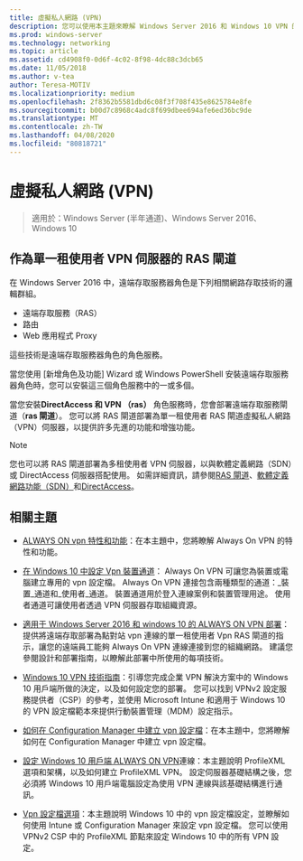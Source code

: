 ```yaml
---
title: 虛擬私人網路 (VPN)
description: 您可以使用本主題來瞭解 Windows Server 2016 和 Windows 10 VPN 的功能。
ms.prod: windows-server
ms.technology: networking
ms.topic: article
ms.assetid: cd4908f0-0d6f-4c02-8f98-4dc88c3dcb65
ms.date: 11/05/2018
ms.author: v-tea
author: Teresa-MOTIV
ms.localizationpriority: medium
ms.openlocfilehash: 2f8362b5581dbd6c08f3f708f435e8625784e8fe
ms.sourcegitcommit: b00d7c8968c4adc8f699dbee694afe6ed36bc9de
ms.translationtype: MT
ms.contentlocale: zh-TW
ms.lasthandoff: 04/08/2020
ms.locfileid: "80818721"
---
```

# <a name="virtual-private-networking-vpn"></a>虛擬私人網路 (VPN)

>適用於：Windows Server (半年通道)、Windows Server 2016、Windows 10

## <a name="ras-gateway-as-a-single-tenant-vpn-server"></a>作為單一租使用者 VPN 伺服器的 RAS 閘道

在 Windows Server 2016 中，遠端存取服務器角色是下列相關網路存取技術的邏輯群組。

- 遠端存取服務（RAS）
- 路由
- Web 應用程式 Proxy

這些技術是遠端存取服務器角色的角色服務。

當您使用 [新增角色及功能] Wizard 或 Windows PowerShell 安裝遠端存取服務器角色時，您可以安裝這三個角色服務中的一或多個。

當您安裝**DirectAccess 和 VPN （ras）** 角色服務時，您會部署遠端存取服務閘道（**ras 閘道**）。 您可以將 RAS 閘道部署為單一租使用者 RAS 閘道虛擬私人網路（VPN）伺服器，以提供許多先進的功能和增強功能。

>[!NOTE]
>您也可以將 RAS 閘道部署為多租使用者 VPN 伺服器，以與軟體定義網路（SDN）或 DirectAccess 伺服器搭配使用。 如需詳細資訊，請參閱[RAS 閘道](https://docs.microsoft.com/windows-server/remote/remote-access/ras-gateway/ras-gateway)、[軟體定義網路功能（SDN）](https://docs.microsoft.com/windows-server/networking/sdn/software-defined-networking)和[DirectAccess](https://docs.microsoft.com/windows-server/remote/remote-access/directaccess/directaccess)。

## <a name="related-topics"></a>相關主題
- [ALWAYS ON vpn 特性和功能](vpn-map-da.md)：在本主題中，您將瞭解 Always On VPN 的特性和功能。 

- [在 Windows 10 中設定 Vpn 裝置通道](vpn-device-tunnel-config.md)： Always On VPN 可讓您為裝置或電腦建立專用的 vpn 設定檔。 Always On VPN 連接包含兩種類型的通道：_裝置_通道和_使用者_通道。 裝置通道用於登入連線案例和裝置管理用途。 使用者通道可讓使用者透過 VPN 伺服器存取組織資源。

- [適用于 Windows Server 2016 和 windows 10 的 ALWAYS ON VPN 部署](always-on-vpn/deploy/always-on-vpn-deploy.md)：提供將遠端存取部署為點對站 vpn 連線的單一租使用者 Vpn RAS 閘道的指示，讓您的遠端員工能夠 Always On VPN 連線連接到您的組織網路。 建議您參閱設計和部署指南，以瞭解此部署中所使用的每項技術。

- [Windows 10 VPN 技術指南](https://docs.microsoft.com/windows/access-protection/vpn/vpn-guide)：引導您完成企業 VPN 解決方案中的 Windows 10 用戶端所做的決定，以及如何設定您的部署。 您可以找到 VPNv2 設定服務提供者（CSP）的參考，並使用 Microsoft Intune 和適用于 Windows 10 的 VPN 設定檔範本來提供行動裝置管理（MDM）設定指示。

- [如何在 Configuration Manager 中建立 vpn 設定檔](https://docs.microsoft.com/configmgr/protect/deploy-use/create-vpn-profiles)：在本主題中，您將瞭解如何在 Configuration Manager 中建立 vpn 設定檔。

- [設定 Windows 10 用戶端 ALWAYS ON VPN](https://docs.microsoft.com/windows-server/remote/remote-access/vpn/always-on-vpn/deploy/vpn-deploy-client-vpn-connections)連線：本主題說明 ProfileXML 選項和架構，以及如何建立 ProfileXML VPN。 設定伺服器基礎結構之後，您必須將 Windows 10 用戶端電腦設定為使用 VPN 連線與該基礎結構進行通訊。

- [Vpn 設定檔選項](https://docs.microsoft.com/windows/access-protection/vpn/vpn-profile-options)：本主題說明 Windows 10 中的 vpn 設定檔設定，並瞭解如何使用 Intune 或 Configuration Manager 來設定 vpn 設定檔。 您可以使用 VPNv2 CSP 中的 ProfileXML 節點來設定 Windows 10 中的所有 VPN 設定。
